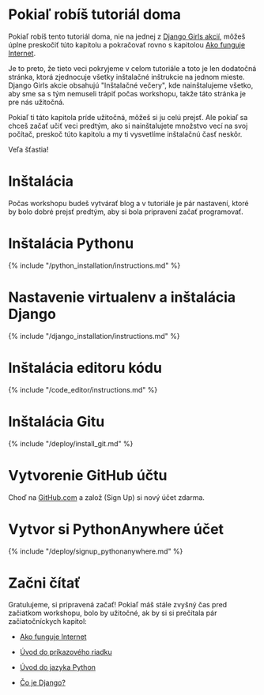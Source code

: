 # Pokiaľ robíš tutoriál doma

Pokiaľ robíš tento tutoriál doma, nie na jednej z [Django Girls akcií](https://djangogirls.org/events/), môžeš úplne preskočiť túto kapitolu a pokračovať rovno s kapitolou [Ako funguje Internet](../how_the_internet_works/README.md).

Je to preto, že tieto veci pokryjeme v celom tutoriále a toto je len dodatočná stránka, ktorá zjednocuje všetky inštalačné inštrukcie na jednom mieste. Django Girls akcie obsahujú "Inštalačné večery", kde nainštalujeme všetko, aby sme sa s tým nemuseli trápiť počas workshopu, takže táto stránka je pre nás užitočná.

Pokiaľ ti táto kapitola príde užitočná, môžeš si ju celú prejsť. Ale pokiaľ sa chceš začať učiť veci predtým, ako si nainštalujete množstvo vecí na svoj počítač, preskoč túto kapitolu a my ti vysvetlíme inštalačnú časť neskôr.

Veľa šťastia!

# Inštalácia

Počas workshopu budeš vytvárať blog a v tutoriále je pár nastavení, ktoré by bolo dobré prejsť predtým, aby si bola pripravení začať programovať.

# Inštalácia Pythonu

{% include "/python_installation/instructions.md" %}

# Nastavenie virtualenv a inštalácia Django

{% include "/django_installation/instructions.md" %}

# Inštalácia editoru kódu

{% include "/code_editor/instructions.md" %}

# Inštalácia Gitu

{% include "/deploy/install_git.md" %}

# Vytvorenie GitHub účtu

Choď na [GitHub.com](https://www.github.com) a založ (Sign Up) si nový účet zdarma.

# Vytvor si PythonAnywhere účet

{% include "/deploy/signup_pythonanywhere.md" %}

# Začni čítať

Gratulujeme, si pripravená začať! Pokiaľ máš stále zvyšný čas pred začiatkom workshopu, bolo by užitočné, ak by si si prečítala pár začiatočníckych kapitol:

  * [Ako funguje Internet](../how_the_internet_works/README.md)

  * [Úvod do príkazového riadku](../intro_to_command_line/README.md)

  * [Úvod do jazyka Python](../intro_to_command_line/README.md)

  * [Čo je Django?](../django/README.md)